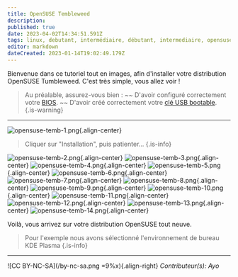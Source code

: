 ```yaml
---
title: OpenSUSE Tembleweed
description: 
published: true
date: 2023-04-02T14:34:51.591Z
tags: linux, debutant, intermédiaire, débutant, intermediaire, opensuse, distribution
editor: markdown
dateCreated: 2023-01-14T19:02:49.179Z
---
```


Bienvenue dans ce tutoriel tout en images, afin d'installer votre distribution OpenSUSE Tumbleweed. C'est très simple, vous allez voir !

> Au préalable, assurez-vous bien : 
> ~~ D'avoir configuré correctement votre [BIOS](/tutoriels/bios-boot).
> ~~ D'avoir créé correctement votre [clé USB bootable](/tutoriels/usb-bootable).
{.is-warning}

---

![opensuse-temb-1.png](/images/opensuse-temb-1.png){.align-center}

> Cliquer sur "Installation", puis patienter...
{.is-info}

![opensuse-temb-2.png](/images/opensuse-temb-2.png){.align-center}
![opensuse-temb-3.png](/images/opensuse-temb-3.png){.align-center}
![opensuse-temb-4.png](/images/opensuse-temb-4.png){.align-center}
![opensuse-temb-5.png](/images/opensuse-temb-5.png){.align-center}
![opensuse-temb-6.png](/images/opensuse-temb-6.png){.align-center}
![opensuse-temb-7.png](/images/opensuse-temb-7.png){.align-center}
![opensuse-temb-8.png](/images/opensuse-temb-8.png){.align-center}
![opensuse-temb-9.png](/images/opensuse-temb-9.png){.align-center}
![opensuse-temb-10.png](/images/opensuse-temb-10.png){.align-center}
![opensuse-temb-11.png](/images/opensuse-temb-11.png){.align-center}
![opensuse-temb-12.png](/images/opensuse-temb-12.png){.align-center}
![opensuse-temb-13.png](/images/opensuse-temb-13.png){.align-center}
![opensuse-temb-14.png](/images/opensuse-temb-14.png){.align-center}

Voilà, vous arrivez sur votre distribution OpenSUSE tout neuve.

> Pour l'exemple nous avons sélectionné l'environnement de bureau KDE Plasma
{.is-info}

---
![CC BY-NC-SA](/by-nc-sa.png =9%x){.align-right} *Contributeur(s): Ayo*